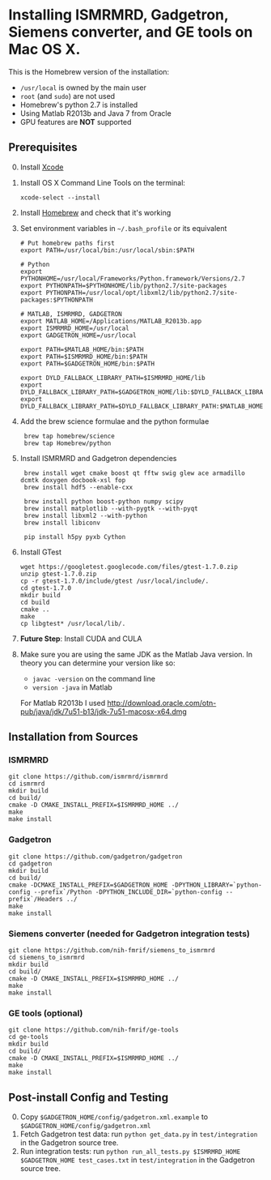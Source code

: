 # Installing ISMRMRD, Gadgetron, Siemens converter, and GE tools on Mac OS X.

This is the Homebrew version of the installation:

- `/usr/local` is owned by the main user
- `root` (and `sudo`) are not used
- Homebrew's python 2.7 is installed
- Using Matlab R2013b and Java 7 from Oracle
- GPU features are **NOT** supported

## Prerequisites

0.  Install [Xcode](https://developer.apple.com/xcode/downloads/)
0.  Install OS X Command Line Tools on the terminal:
    
    ```xcode-select --install```

0. Install [Homebrew](http://brew.sh/) and check that it's working
0. Set environment variables in `~/.bash_profile` or its equivalent

    ```
    # Put homebrew paths first
    export PATH=/usr/local/bin:/usr/local/sbin:$PATH

    # Python
    export PYTHONHOME=/usr/local/Frameworks/Python.framework/Versions/2.7
    export PYTHONPATH=$PYTHONHOME/lib/python2.7/site-packages
    export PYTHONPATH=/usr/local/opt/libxml2/lib/python2.7/site-packages:$PYTHONPATH

    # MATLAB, ISMRMRD, GADGETRON
    export MATLAB_HOME=/Applications/MATLAB_R2013b.app
    export ISMRMRD_HOME=/usr/local
    export GADGETRON_HOME=/usr/local

    export PATH=$MATLAB_HOME/bin:$PATH
    export PATH=$ISMRMRD_HOME/bin:$PATH
    export PATH=$GADGETRON_HOME/bin:$PATH

    export DYLD_FALLBACK_LIBRARY_PATH=$ISMRMRD_HOME/lib
    export DYLD_FALLBACK_LIBRARY_PATH=$GADGETRON_HOME/lib:$DYLD_FALLBACK_LIBRARY_PATH
    export DYLD_FALLBACK_LIBRARY_PATH=$DYLD_FALLBACK_LIBRARY_PATH:$MATLAB_HOME/bin/maci64
    ```

0. Add the brew science formulae and the python formulae

        brew tap homebrew/science
        brew tap Homebrew/python

0. Install ISMRMRD and Gadgetron dependencies

        brew install wget cmake boost qt fftw swig glew ace armadillo dcmtk doxygen docbook-xsl fop
        brew install hdf5 --enable-cxx
  
        brew install python boost-python numpy scipy
        brew install matplotlib --with-pygtk --with-pyqt
        brew install libxml2 --with-python
        brew install libiconv

        pip install h5py pyxb Cython

0.  Install GTest

    ```
    wget https://googletest.googlecode.com/files/gtest-1.7.0.zip
    unzip gtest-1.7.0.zip
    cp -r gtest-1.7.0/include/gtest /usr/local/include/.
    cd gtest-1.7.0
    mkdir build
    cd build
    cmake ..
    make
    cp libgtest* /usr/local/lib/.
    ```

0. **Future Step**: Install CUDA and CULA

0.  Make sure you are using the same JDK as the Matlab Java version.
    In theory you can determine your version like so:

    - `javac -version` on the command line
    - `version -java` in Matlab

    For Matlab R2013b I used http://download.oracle.com/otn-pub/java/jdk/7u51-b13/jdk-7u51-macosx-x64.dmg

## Installation from Sources

### ISMRMRD

    git clone https://github.com/ismrmrd/ismrmrd
    cd ismrmrd
    mkdir build
    cd build/
    cmake -D CMAKE_INSTALL_PREFIX=$ISMRMRD_HOME ../
    make
    make install

### Gadgetron

    git clone https://github.com/gadgetron/gadgetron
    cd gadgetron
    mkdir build
    cd build/
    cmake -DCMAKE_INSTALL_PREFIX=$GADGETRON_HOME -DPYTHON_LIBRARY=`python-config --prefix`/Python -DPYTHON_INCLUDE_DIR=`python-config --prefix`/Headers ../
    make
    make install

### Siemens converter (needed for Gadgetron integration tests)

    git clone https://github.com/nih-fmrif/siemens_to_ismrmrd
    cd siemens_to_ismrmrd
    mkdir build
    cd build/
    cmake -D CMAKE_INSTALL_PREFIX=$ISMRMRD_HOME ../
    make
    make install

### GE tools (optional)

    git clone https://github.com/nih-fmrif/ge-tools
    cd ge-tools
    mkdir build
    cd build/
    cmake -D CMAKE_INSTALL_PREFIX=$ISMRMRD_HOME ../
    make
    make install

## Post-install Config and Testing

0. Copy `$GADGETRON_HOME/config/gadgetron.xml.example` to `$GADGETRON_HOME/config/gadgetron.xml`
0. Fetch Gadgetron test data: run `python get_data.py` in `test/integration` in the Gadgetron source tree.
0. Run integration tests: run `python run_all_tests.py $ISMRMRD_HOME $GADGETRON_HOME test_cases.txt` in `test/integration` in the Gadgetron source tree.